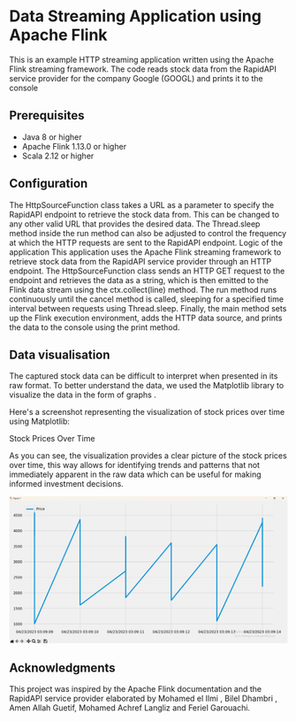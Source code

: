 # Data Streaming Application using Apache Flink
This is an example  HTTP streaming application written using the Apache Flink streaming framework. The code reads stock data from the RapidAPI service provider for the company Google (GOOGL) and prints it to the console
## Prerequisites
- Java 8 or higher
- Apache Flink 1.13.0 or higher
- Scala 2.12 or higher
## Configuration
The HttpSourceFunction class takes a URL as a parameter to specify the RapidAPI endpoint to retrieve the stock data from. This can be changed to any other valid URL that provides the desired data.
The Thread.sleep method inside the run method can also be adjusted to control the frequency at which the HTTP requests are sent to the RapidAPI endpoint.
Logic of the application 
This application uses the Apache Flink streaming framework to retrieve stock data from the RapidAPI service provider through an HTTP endpoint. The HttpSourceFunction class sends an HTTP GET request to the endpoint and retrieves the data as a string, which is then emitted to the Flink data stream using the ctx.collect(line) method. The run method runs continuously until the cancel method is called, sleeping for a specified time interval between requests using Thread.sleep. Finally, the main method sets up the Flink execution environment, adds the HTTP data source, and prints the data to the console using the print method.
## Data visualisation
The captured stock data can be difficult to interpret when presented in its raw format. To better understand the data, we used the Matplotlib library to visualize the data in the form of graphs .

Here's a screenshot representing the visualization of stock prices over time using Matplotlib:

Stock Prices Over Time

As you can see, the visualization provides a clear picture of the stock prices over time, this way allows for identifying trends and patterns that not immediately apparent in the raw data which can be useful for making informed investment decisions.

 ![App Screenshot](https://github.com/bileldhambri/Project-Data-Streaming/blob/main/Screenshot/capture1.png?raw=true)
 
## Acknowledgments
This project was inspired by the Apache Flink documentation and the RapidAPI service provider elaborated by Mohamed el Ilmi , Bilel Dhambri , Amen Allah Guetif, Mohamed Achref Langliz and Feriel Garouachi.
